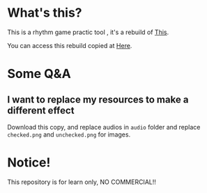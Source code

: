 # What's this?
This is a rhythm game practic tool , it's a rebuild of [This](http://game.hg0355.com/game/xpg/index.html).

You can access this rebuild copied at [Here](https://rgp.han-han.xyz/).

# Some Q&A

## I want to replace my resources to make a different effect
Download this copy, and replace audios in `audio` folder and replace `checked.png` and `unchecked.png` for images.

# Notice!
This repository is for learn only, NO COMMERCIAL!!